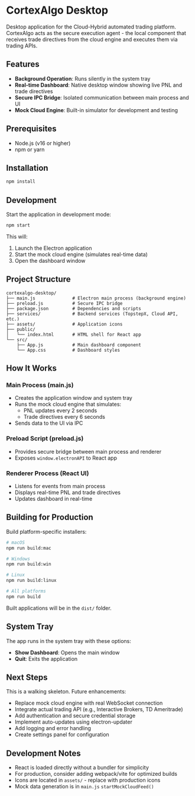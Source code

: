 # CortexAlgo Desktop

Desktop application for the Cloud-Hybrid automated trading platform. CortexAlgo acts as the secure execution agent - the local component that receives trade directives from the cloud engine and executes them via trading APIs.

## Features

- **Background Operation**: Runs silently in the system tray
- **Real-time Dashboard**: Native desktop window showing live PNL and trade directives
- **Secure IPC Bridge**: Isolated communication between main process and UI
- **Mock Cloud Engine**: Built-in simulator for development and testing

## Prerequisites

- Node.js (v16 or higher)
- npm or yarn

## Installation

```bash
npm install
```

## Development

Start the application in development mode:

```bash
npm start
```

This will:
1. Launch the Electron application
2. Start the mock cloud engine (simulates real-time data)
3. Open the dashboard window

## Project Structure

```
cortexalgo-desktop/
├── main.js              # Electron main process (background engine)
├── preload.js           # Secure IPC bridge
├── package.json         # Dependencies and scripts
├── services/            # Backend services (TopstepX, Cloud API, etc.)
├── assets/              # Application icons
├── public/
│   └── index.html       # HTML shell for React app
└── src/
    ├── App.js           # Main dashboard component
    └── App.css          # Dashboard styles
```

## How It Works

### Main Process (main.js)
- Creates the application window and system tray
- Runs the mock cloud engine that simulates:
  - PNL updates every 2 seconds
  - Trade directives every 6 seconds
- Sends data to the UI via IPC

### Preload Script (preload.js)
- Provides secure bridge between main process and renderer
- Exposes `window.electronAPI` to React app

### Renderer Process (React UI)
- Listens for events from main process
- Displays real-time PNL and trade directives
- Updates dashboard in real-time

## Building for Production

Build platform-specific installers:

```bash
# macOS
npm run build:mac

# Windows
npm run build:win

# Linux
npm run build:linux

# All platforms
npm run build
```

Built applications will be in the `dist/` folder.

## System Tray

The app runs in the system tray with these options:
- **Show Dashboard**: Opens the main window
- **Quit**: Exits the application

## Next Steps

This is a walking skeleton. Future enhancements:
- Replace mock cloud engine with real WebSocket connection
- Integrate actual trading API (e.g., Interactive Brokers, TD Ameritrade)
- Add authentication and secure credential storage
- Implement auto-updates using electron-updater
- Add logging and error handling
- Create settings panel for configuration

## Development Notes

- React is loaded directly without a bundler for simplicity
- For production, consider adding webpack/vite for optimized builds
- Icons are located in `assets/` - replace with production icons
- Mock data generation is in `main.js` `startMockCloudFeed()`

